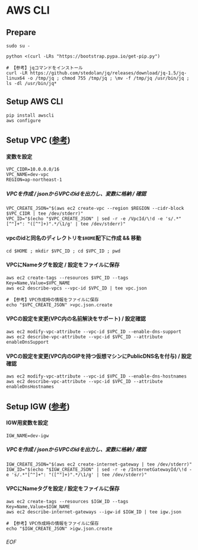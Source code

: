 # AWS CLI

## Prepare
    sudo su -
    
    python <(curl -LRs "https://bootstrap.pypa.io/get-pip.py")
    
    # 【参考】jqコマンドをインストール
    curl -LR https://github.com/stedolan/jq/releases/download/jq-1.5/jq-linux64 -o /tmp/jq ; chmod 755 /tmp/jq ; \mv -f /tmp/jq /usr/bin/jq ; ls -dl /usr/bin/jq*


## Setup AWS CLI
    pip install awscli
    aws configure


## Setup VPC ([参考](http://www.simpline.co.jp/tech/?p=267))

#### 変数を設定

    VPC_CIDR=10.0.0.0/16
    VPC_NAME=dev-vpc
    REGION=ap-northeast-1


##### VPCを作成 / jsonからVPCのidを出力し、変数に格納 / 確認

    VPC_CREATE_JSON="$(aws ec2 create-vpc --region $REGION --cidr-block $VPC_CIDR | tee /dev/stderr)"
    VPC_ID="$(echo "$VPC_CREATE_JSON" | sed -r -e /VpcId/\!d -e 's/.*"[^"]+": "([^"]+)".*/\1/g' | tee /dev/stderr)"


#### vpcのidと同名のディレクトリを`$HOME`配下に作成 && 移動

    cd $HOME ; mkdir $VPC_ID ; cd $VPC_ID ; pwd


#### VPCにNameタグを設定 / 設定をファイルに保存

    aws ec2 create-tags --resources $VPC_ID --tags Key=Name,Value=$VPC_NAME
    aws ec2 describe-vpcs --vpc-id $VPC_ID | tee vpc.json
    
    # 【参考】VPC作成時の情報をファイルに保存
    echo "$VPC_CREATE_JSON" >vpc.json.create
    

#### VPCの設定を変更(VPC内の名前解決をサポート) / 設定確認

    aws ec2 modify-vpc-attribute --vpc-id $VPC_ID --enable-dns-support
    aws ec2 describe-vpc-attribute --vpc-id $VPC_ID --attribute enableDnsSupport


#### VPCの設定を変更(VPC内のGIPを持つ仮想マシンにPublicDNS名を付与) / 設定確認

    aws ec2 modify-vpc-attribute --vpc-id $VPC_ID --enable-dns-hostnames
    aws ec2 describe-vpc-attribute --vpc-id $VPC_ID --attribute enableDnsHostnames


## Setup IGW ([参考](http://www.simpline.co.jp/tech/?p=267))

#### IGW用変数を設定

    IGW_NAME=dev-igw


##### VPCを作成 / jsonからVPCのidを出力し、変数に格納 / 確認

    IGW_CREATE_JSON="$(aws ec2 create-internet-gateway | tee /dev/stderr)"
    IGW_ID="$(echo "$IGW_CREATE_JSON" | sed -r -e /InternetGatewayId/\!d -e 's/.*"[^"]+": "([^"]+)".*/\1/g' | tee /dev/stderr)"


#### VPCにNameタグを設定 / 設定をファイルに保存

    aws ec2 create-tags --resources $IGW_ID --tags Key=Name,Value=$IGW_NAME
    aws ec2 describe-internet-gateways --igw-id $IGW_ID | tee igw.json
    
    # 【参考】VPC作成時の情報をファイルに保存
    echo "$IGW_CREATE_JSON" >igw.json.create









###### EOF
